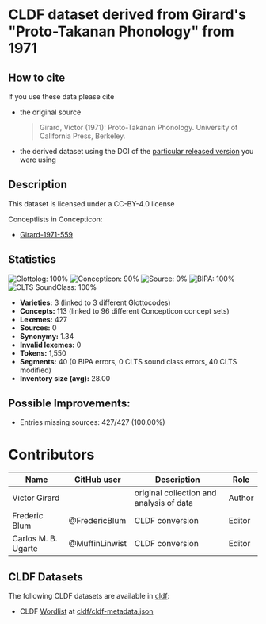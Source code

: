# CLDF dataset derived from Girard's "Proto-Takanan Phonology" from 1971

## How to cite

If you use these data please cite
- the original source
  > Girard, Victor (1971): Proto-Takanan Phonology. University of California Press, Berkeley.
- the derived dataset using the DOI of the [particular released version](../../releases/) you were using

## Description


This dataset is licensed under a CC-BY-4.0 license


Conceptlists in Concepticon:
- [Girard-1971-559](https://concepticon.clld.org/contributions/Girard-1971-559)
## Statistics


![Glottolog: 100%](https://img.shields.io/badge/Glottolog-100%25-brightgreen.svg "Glottolog: 100%")
![Concepticon: 90%](https://img.shields.io/badge/Concepticon-90%25-yellowgreen.svg "Concepticon: 90%")
![Source: 0%](https://img.shields.io/badge/Source-0%25-red.svg "Source: 0%")
![BIPA: 100%](https://img.shields.io/badge/BIPA-100%25-brightgreen.svg "BIPA: 100%")
![CLTS SoundClass: 100%](https://img.shields.io/badge/CLTS%20SoundClass-100%25-brightgreen.svg "CLTS SoundClass: 100%")

- **Varieties:** 3 (linked to 3 different Glottocodes)
- **Concepts:** 113 (linked to 96 different Concepticon concept sets)
- **Lexemes:** 427
- **Sources:** 0
- **Synonymy:** 1.34
- **Invalid lexemes:** 0
- **Tokens:** 1,550
- **Segments:** 40 (0 BIPA errors, 0 CLTS sound class errors, 40 CLTS modified)
- **Inventory size (avg):** 28.00

## Possible Improvements:



- Entries missing sources: 427/427 (100.00%)

# Contributors

Name | GitHub user | Description | Role   |
--- | --- | --- |--------|
Victor Girard | | original collection and analysis of data | Author |
Frederic Blum | @FredericBlum | CLDF conversion | Editor |
Carlos M. B. Ugarte | @MuffinLinwist | CLDF conversion | Editor |




## CLDF Datasets

The following CLDF datasets are available in [cldf](cldf):

- CLDF [Wordlist](https://github.com/cldf/cldf/tree/master/modules/Wordlist) at [cldf/cldf-metadata.json](cldf/cldf-metadata.json)